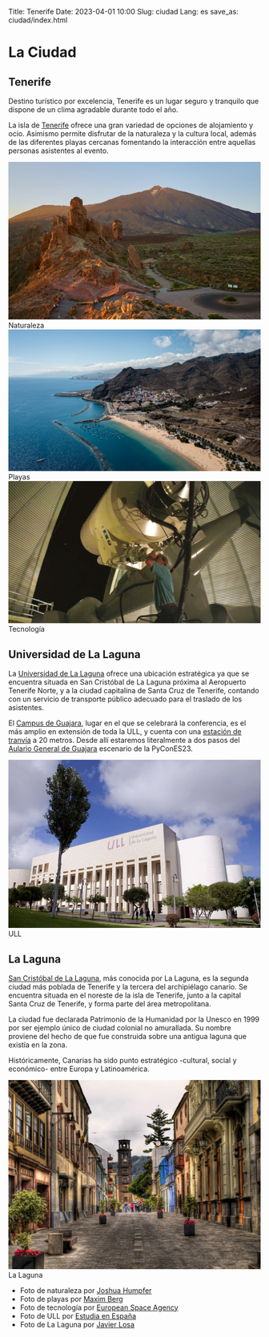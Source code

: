 Title: Tenerife
Date: 2023-04-01 10:00
Slug: ciudad
Lang: es
save_as: ciudad/index.html


# La Ciudad

## Tenerife

Destino turístico por excelencia, Tenerife es un lugar seguro y tranquilo que
dispone de un clima agradable durante todo el año.


La isla de [Tenerife](https://www.holaislascanarias.com/tenerife/) ofrece una
gran variedad de opciones de alojamiento y ocio. Asimismo permite disfrutar de
la naturaleza y la cultura local, además de las diferentes playas cercanas
fomentando la interacción entre aquellas personas asistentes al evento.

<div class="center">
  <div class="item">
    <div class="polaroid">
      <img src="../theme/assets/images/ciudad/naturaleza.jpg" />
      <div class="caption">Naturaleza</div>
    </div>
  </div>

  <div class="item">
    <div class="polaroid">
      <img src="../theme/assets/images/ciudad/playas.jpg" />
      <div class="caption">Playas</div>
    </div>
  </div>

  <div class="item">
    <div class="polaroid">
      <img src="../theme/assets/images/ciudad/tecnologia.jpg" />
      <div class="caption">Tecnología</div>
    </div>
  </div>
</div>


## Universidad de La Laguna

La [Universidad de La Laguna](https://www.ull.es/) ofrece una ubicación
estratégica ya que se encuentra situada en San Cristóbal de La Laguna próxima
al Aeropuerto Tenerife Norte, y a la ciudad capitalina de Santa Cruz de
Tenerife, contando con un servicio de transporte público adecuado para el
traslado de los asistentes.

El [Campus de
Guajara](https://www.ull.es/la-universidad/campus/#campus_guajara), lugar en el
que se celebrará la conferencia, es el más amplio en extensión de toda la ULL,
y cuenta con una [estación de tranvía](https://goo.gl/maps/tZ9eQTcGebhxqZ9P8)
a 20 metros. Desde allí estaremos literalmente a dos pasos del
[Aulario General de Guajara](https://www.ull.es/portal/puertas-abiertas/aulario-general-de-guajara/)
escenario de la PyConES23.

<div class="center">
  <div class="item">
    <div class="polaroid">
      <img src="../theme/assets/images/ciudad/ull.jpg" />
      <div class="caption">ULL</div>
    </div>
  </div>
</div>

## La Laguna

[San Cristóbal de La Laguna](https://turismo.aytolalaguna.es/), más conocida
por La Laguna, es la segunda ciudad más poblada de Tenerife y la tercera del
archipiélago canario. Se encuentra situada en el noreste de la isla de
Tenerife, junto a la capital Santa Cruz de Tenerife, y forma parte del área
metropolitana.

La ciudad fue declarada Patrimonio de la Humanidad por la Unesco en 1999 por
ser ejemplo único de ciudad colonial no amurallada. Su nombre proviene del
hecho de que fue construida sobre una antigua laguna que existía en la zona.

Históricamente, Canarias ha sido punto estratégico -cultural, social
y económico- entre Europa y Latinoamérica.

<div class="center">
  <div class="item">
    <div class="polaroid">
      <img src="../theme/assets/images/ciudad/lalaguna.jpg" />
      <div class="caption">La Laguna</div>
    </div>
  </div>
</div>

* Foto de naturaleza por
  [Joshua Humpfer](https://unsplash.com/@jhvisuals_de?utm_source=unsplash&utm_medium=referral&utm_content=creditCopyText)
* Foto de playas por
  [Maxim Berg](https://unsplash.com/@maxberg?utm_source=unsplash&utm_medium=referral&utm_content=creditCopyText)
* Foto de tecnología por
  [European Space Agency](https://flickr.com/photos/europeanspaceagency/33199668323/)
* Foto de ULL por
  [Estudia en España](https://www.estudia-en-espana.com/mejores-universidades-de-espana/universidad-de-la-laguna/)
* Foto de La Laguna por
  [Javier Losa](https://www.flickr.com/photos/javier_losa/6700465521/)
